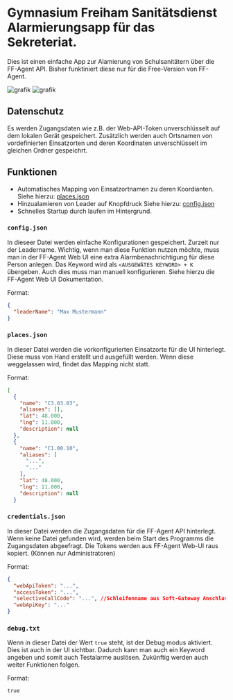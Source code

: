 # Gymnasium Freiham Sanitätsdienst Alarmierungsapp für das Sekreteriat.
Dies ist einen einfache App zur Alamierung von Schulsanitätern über die FF-Agent API. Bisher funktiniert diese nur für die Free-Version von FF-Agent.

![grafik](https://github.com/user-attachments/assets/83e33f81-42fc-4274-bb48-48d03484d5f4)
![grafik](https://github.com/user-attachments/assets/faafa8f8-4a1c-4cbc-8f12-cc453233e64e)


## Datenschutz
Es werden Zugangsdaten wie z.B. der Web-API-Token unverschlüsselt auf dem lokalen Gerät gespeichert.
Zusätzlich werden auch Ortsnamen von vordefinierten Einsatzorten und deren Koordinaten unverschlüsselt im gleichen Ordner gespeichrt.

## Funktionen
- Automatisches Mapping von Einsatzortnamen zu deren Koordianten. Siehe hierzu: [places.json](#placesjson)
- Hinzualamieren von Leader auf Knopfdruck Siehe hierzu: [config.json](#configjson)
- Schnelles Startup durch laufen im Hintergrund.

### `config.json`
In dieseer Datei werden einfache Konfigurationen gespeichert. Zurzeit nur der Leadername. Wichtig, wenn man diese Funktion nutzen möchte, muss man in der FF-Agent Web UI eine extra Alarmbenachrichtigung für diese Person anlegen. Das Keyword wird als  `<AUSGEWÄTES KEYWORD> + K` übergeben.
Auch dies muss man manuell konfigurieren. Siehe hierzu die FF-Agent Web UI Dokumentation.

Format:
```json
{
  "leaderName": "Max Mustermann"
}
```

### `places.json`
In dieser Datei werden die vorkonfigurierten Einsatzorte für die UI hinterlegt. Diese muss von Hand erstellt und ausgefüllt werden. Wenn diese weggelassen wird, findet das Mapping nicht statt.

Format:
```json
[
  {
    "name": "C3.03.03",
    "aliases": [],
    "lat": 48.000,
    "lng": 11.000,
    "description": null
  },
  {
    "name": "C1.00.10",
    "aliases": [
      "...",
      "..."
    ],
    "lat": 48.000,
    "lng": 11.000,
    "description": null
  }

```

### `credentials.json`
In dieser Datei werden die Zugangsdaten für die FF-Agent API hinterlegt. Wenn keine Datei gefunden wird, werden beim Start des Programms die Zugangsdaten abgeefragt. Die Tokens werden aus FF-Agent Web-UI raus kopiert. (Können nur Administratoren)

Format:
```json
{
  "webApiToken": "...",
  "accessToken": "...", 
  "selectiveCallCode": "...", //Schleifenname aus Soft-Gateway Anschluss
  "webApiKey": "..."
}
```

### `debug.txt`
Wenn in dieser Datei der Wert `true` steht, ist der Debug modus aktiviert. Dies ist auch in der UI sichtbar. Dadurch kann man auch ein Keyword angeben und somit auch Testalarme auslösen. Zukünftig werden auch weiter Funktionen folgen. 

Format:
```
true
```
